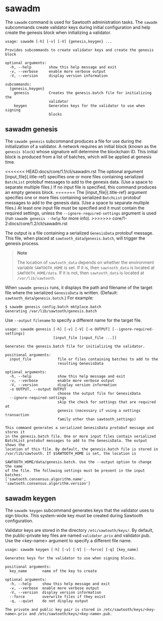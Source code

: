 # sawadm

The `sawadm` command is used for Sawtooth administration tasks. The
`sawadm` subcommands create validator keys during initial configuration
and help create the genesis block when initializing a validator.

``` console
usage: sawadm [-h] [-v] [-V] {genesis,keygen} ...

Provides subcommands to create validator keys and create the genesis block

optional arguments:
  -h, --help        show this help message and exit
  -v, --verbose     enable more verbose output
  -V, --version     display version information

subcommands:
  {genesis,keygen}
    genesis         Creates the genesis.batch file for initializing the
                    validator
    keygen          Generates keys for the validator to use when signing
                    blocks
```

## sawadm genesis

<!--
     Copyright 2017 Intel Corporation

     Licensed under the Apache License, Version 2.0 (the "License");
     you may not use this file except in compliance with the License.
     You may obtain a copy of the License at

         http://www.apache.org/licenses/LICENSE-2.0

     Unless required by applicable law or agreed to in writing, software
     distributed under the License is distributed on an "AS IS" BASIS,
     WITHOUT WARRANTIES OR CONDITIONS OF ANY KIND, either express or implied.
     See the License for the specific language governing permissions and
     limitations under the License.

  Licensed under Creative Commons Attribution 4.0 International License
  https://creativecommons.org/licenses/by/4.0/
-->

The `sawadm genesis` subcommand produces a file for use during the
initialization of a validator. A network requires an initial block
(known as the `genesis block`) whose signature will
determine the blockchain ID. This initial block is produced from a list
of batches, which will be applied at genesis time.

\<\<\<\<\<\<\< HEAD:docs/core/1.1/cli/sawadm.rst The optional argument
[input_file]{.title-ref} specifies one or more files containing
serialized `BatchList` protobuf messages to add to the genesis data.
(Use a space to separate multiple files.) If no input file is specified,
this command produces an empty genesis block. ======= The
[input_file]{.title-ref} argument specifies one or more files containing
serialized `BatchList` protobuf messages to add to the genesis data.
(Use a space to separate multiple files.) At least one input file must
be specified and it must contain the required settings, unless the
`--ignore-required-settings` argument is used (run
`sawadm genesis --help` for more info). \>\>\>\>\>\>\>
core/1-2:docs/core/1.2/cli/sawadm.rst

The output is a file containing a serialized `GenesisData` protobuf
message. This file, when placed at
`sawtooth_data`/`genesis.batch`, will trigger the genesis
process.

> **Note**
>
> The location of `sawtooth_data` depends on whether the
> environment variable `SAWTOOTH_HOME` is set. If it is, then
> `sawtooth_data` is located at `SAWTOOTH_HOME/data`. If it is
> not, then `sawtooth_data` is located at `/var/lib/sawtooth`.

When `sawadm genesis` runs, it displays the path and filename of the
target file where the serialized `GenesisData` is written. (Default:
`sawtooth_data`/`genesis.batch`.) For example:

``` console
$ sawadm genesis config.batch mktplace.batch
Generating /var/lib/sawtooth/genesis.batch
```

Use `--output` `filename` to specify a different name for
the target file.

``` console
usage: sawadm genesis [-h] [-v] [-V] [-o OUTPUT] [--ignore-required-settings]
                      [input_file [input_file ...]]

Generates the genesis.batch file for initializing the validator.

positional arguments:
  input_file            file or files containing batches to add to the
                        resulting GenesisData

optional arguments:
  -h, --help            show this help message and exit
  -v, --verbose         enable more verbose output
  -V, --version         display version information
  -o OUTPUT, --output OUTPUT
                        choose the output file for GenesisData
  --ignore-required-settings
                        skip the check for settings that are required at
                        genesis (necessary if using a settings transaction
                        family other than sawtooth_settings)

This command generates a serialized GenesisData protobuf message and stores it
in the genesis.batch file. One or more input files contain serialized
BatchList protobuf messages to add to the GenesisData. The output shows the
location of this file. By default, the genesis.batch file is stored in
/var/lib/sawtooth. If $SAWTOOTH_HOME is set, the location is

SAWTOOTH_HOME/data/genesis.batch. Use the --output option to change the name
of the file. The following settings must be present in the input batches:
['sawtooth.consensus.algorithm.name', 'sawtooth.consensus.algorithm.version']
```

## sawadm keygen

The `sawadm keygen` subcommand generates keys that the validator uses to
sign blocks. This system-wide key must be created during Sawtooth
configuration.

Validator keys are stored in the directory `/etc/sawtooth/keys/`. By
default, the public-private key files are named `validator.priv` and
validator.pub. Use the \<key-name> argument to specify a different file
name.

``` console
usage: sawadm keygen [-h] [-v] [-V] [--force] [-q] [key_name]

Generates keys for the validator to use when signing blocks.

positional arguments:
  key_name       name of the key to create

optional arguments:
  -h, --help     show this help message and exit
  -v, --verbose  enable more verbose output
  -V, --version  display version information
  --force        overwrite files if they exist
  -q, --quiet    do not display output

The private and public key pair is stored in /etc/sawtooth/keys/<key-
name>.priv and /etc/sawtooth/keys/<key-name>.pub.

```
